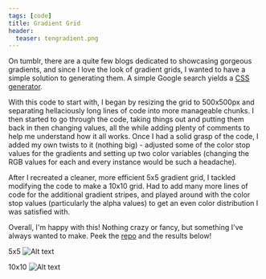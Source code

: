 ```yaml
---
tags: [code]
title: Gradient Grid
header:
  teaser: tengradient.png
---
```


On tumblr, there are a quite few blogs dedicated to showcasing gorgeous gradients, and since I love the look of gradient grids, I wanted to have a simple solution to generating them. A simple Google search yields a <a href="http://enjoycss.com/gallery/gradient_patterns/hA" target="_blank">CSS generator</a>.  

With this code to start with, I began by resizing the grid to 500x500px and separating hellaciously long lines of code into more manageable chunks.  I then started to go through the code, taking things out and putting them back in then changing values, all the while adding plenty of comments to help me understand how it all works.  Once I had a solid grasp of the code, I added my own twists to it (nothing big) - adjusted some of the color stop values for the gradients and setting up two color variables (changing the RGB values for each and every instance would be such a headache).

After I recreated a cleaner, more efficient 5x5 gradient grid, I tackled modifying the code to make a 10x10 grid.  Had to add many more lines of code for the additional gradient stripes, and played around with the color stop values (particularly the alpha values) to get an even color distribution I was satisfied with.  

Overall, I'm happy with this!  Nothing crazy or fancy, but something I've always wanted to make.  Peek the <a href="https://github.com/ljhan/Gradient-Grid" target="_blank">repo</a> and the results below!  

5x5
![Alt text](gradient2.png)

10x10
![Alt text](tengradient.png)
